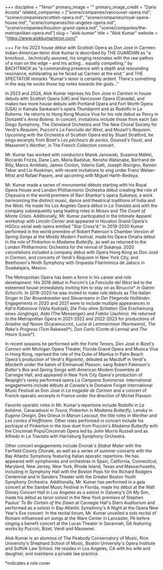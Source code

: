 +++
discipline = "Tenor"
primary_image = ""
primary_image_credit = "Dario Acosta"
related_companies = ["scene/companies/vancouver-opera.md", "scene/companies/scottish-opera.md", "scene/companies/royal-opera-house.md", "scene/companies/los-angeles-opera.md", "scene/companies/houston-grand-opera.md", "scene/companies/the-metropolitan-opera.md"]
slug = "alok-kumar"
title = "Alok Kumar"
website = "https://www.alokkumartenor.com/"

+++
For his 2023 house début with Scottish Opera as Don Jose in Carmen: Indian-American tenor Alok Kumar is described by THE GUARDIAN as "a knockout… technically assured, his singing resonates with the raw pathos of a man on the edge – and his acting… equally compelling;" by BACHTRACK as "a commanding presence with a depth and resounding resonance, exhilarating as he faced up Carmen at the end;" and THE SPECTATOR remarks "Kumar's tenor is certainly ardent. There's something in the way he socks those top notes towards the gods…"

In 2023 and 2024, Alok Kumar reprises his Don Jose in _Carmen_ in house debuts with Scottish Opera (UK) and Vancouver Opera (Canada), and makes two more house debuts with Portland Opera and Fort Worth Opera (USA) in Kamala Sankaram's opera _Thumbprint_ and as Rodolfo in _La Boheme_. He returns to Hong Kong Musica Viva for his role debut as Percy in Donizetti's _Anna Bolena_. In concert, invitations include those from each San Diego Symphony, The Cleveland Orchestra and The New Choral Society for Verdi's _Requiem_, Puccini's _La Fanciulla del West_, and Mozart's _Requiem_. Upcoming with the Orchestra of Scottish Opera led by Stuart Stratford, he sings excerpts from Bizet's _Les pêcheurs de perles_, Gounod's _Faust_, and Massenet's _Werther_, in The French Collection concert.

Mr. Kumar has worked with conductors Marek Janowski, Susanna Mälkki, Riccardo Frizza, Dane Lam, Maria Badstue, Kensho Watanabe, Bertrand de Billy, Marco Armiliato, James Conlon, Valerio Galli, Joseph Riscigno, Ramón Tebar and Lio Kuokman, with recent invitations to sing under Franz Welser-Möst and Rafael Payare, and upcoming with Miguel Harth-Bedoya.

Mr. Kumar made a series of monumental débuts starting with his Royal Opera House and London Philharmonic Orchestra début creating the role of Chyavana in the world premiere of Ravi Shankar's opera _Sukanya_, a work harmonizing the distinct music, dance and theatrical traditions of India and the West. He made his Los Angeles Opera début in _La Traviata_ and with the company subsequently sang leading roles in _Moses_ and _The Count of Monte Cristo_. Additionally, Mr. Kumar participated in the Intimate Apparel workshop with Lincoln Center and appeared in Houston Grand Opera's HGOco serial web opera entitled "Star Cross'd." In 2019-2020 Kumar performed in the world première of Robert Paterson's Chamber Version of _Spring Songs_ at the Mostly Modern Festival, made his Opera Omaha début in the role of Pinkerton in _Madama Butterfly_, as well as returned to the London Philharmonic Orchestra for the revival of Sukanya.  2020 cancelations included a company debut with Opera Hong Kong as Don José in _Carmen_, and concerts of Verdi's _Requiem_ in New York City, and Beethoven's Ninth Symphony with Orquesta Filarmónica de Jalisco in Guadalajara, Mexico.

The Metropolitan Opera has been a force in his career and role development. His 2018 début in Puccini's _La Fanciulla del West_ led to the esteemed house immediately inviting him to stay on as Rinuccio* _in Gianni Schicchi_.  In 2019-2020 he was invited to make role debuts as The Italian Singer in _Der Rosenkavalier_ and Steuermann in _Der Fliegende Holländer_. Engagements in 2020 and 2021 were to include multiple appearances in _Kat'a Kabanova_ (Váňa Kudrjaš), _Die Frau ohne Schatten_ (Die Erscheinung eines Jünglings), _Aida_ (The Messenger) and _Fidelio_ (Jachino). He returned to the Metropolitan Opera in 2021-2022 and 2022-2023 for productions of _Ariadne auf Naxos_ (Scaramuccio), _Lucia di Lammermoor_ (Normanno), _The Rake's Progress_ (Tom Rakewell*), _Don Carlo_ (Conte di Lerma) and _The Hours_ (Louis*).  

In recent seasons he performed with the Forte Tenors, Don José in Bizet's _Carmen_ with Michigan Opera Theater, Florida Grand Opera and Musica Viva in Hong Kong, reprised the role of the Duke of Mantua in Palm Beach Opera's production of Verdi's _Rigoletto_, débuted as Macduff in Verdi's _Macbeth_ under the baton of Emmanuel Plasson, sang Robert Paterson's _Batter's Box_ and _Spring Songs_ with American Modern Ensemble at Carnegie Hall, and appeared in New York City Opera's production of Respighi's rarely performed opera _La Campana Sommersa_. International engagements include débuts at Canada's le Domaine Forget International Music Festival as Don José in _La tragedie de Carmen_ and a concert of French operatic excerpts in France under the direction of Michel Plasson.

Favorite operatic roles in Mr. Kumar's repertoire include Rodolfo in _La bohème_, Cavaradossi in _Tosca_, Pinkerton in _Madama Butterfly_, Lensky in _Eugene Onegin_, Des Grieux in _Manon Lescaut_, the title roles in _Werther_ and _Les contes d'Hoffmann_. Other roles performed in concert include his portrayal of Pinkerton in the love duet from Puccini's _Madama Butterfly_ with the Cincinnati Pops/Cincinnati Opera led by John Morris Russell and as Alfredo in _La Traviata_ with Harrisburg Symphony Orchestra.

Other concert engagements include Dvorak's _Stabat Mater_ with the Fairfield County Chorale, as well as a series of summer concerts with the Bay Atlantic Symphony featuring Italian operatic repertoire. He has appeared with symphonies and orchestras in Spain, California, Connecticut, Maryland, New Jersey, New York, Rhode Island, Texas and Massachusetts, including in Symphony Hall with the Boston Pops for the Richard Rodgers Centennial and in Sanders Theater with the Greater Boston Youth Symphony Orchestra. Additionally, Mr. Kumar has performed in a gala concert at the Sanibel Music Festival in Florida, made his début at the Walt Disney Concert Hall in Los Angeles as a soloist in Galvany's _Oh My Son_, made his début as tenor soloist in the New York premiere of Stephen Paulus' _To Be Certain of the Dawn_ at Carnegie Hall's Stern Auditorium and performed as a soloist in Bay Atlantic Symphony's A Night at the Opera New Year's Eve concert. In the recital forum, Mr. Kumar unveiled a solo recital of Romani-influenced art songs at the Ware Center in Lancaster, PA before singing a benefit concert at the Lucas Theater in Savannah, GA featuring works by Puccini, Bizet, Verdi and Massenet.

Alok Kumar is an alumnus of The Peabody Conservatory of Music, Rice University's Shephard School of Music, Boston University's Opera Institute and Suffolk Law School. He resides in Los Angeles, CA with his wife and daughter, and maintains a private law practice.

*indicates a role cover